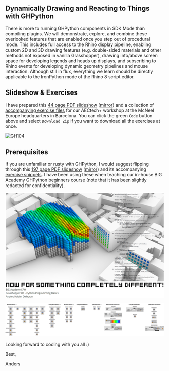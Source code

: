 ## Dynamically Drawing and Reacting to Things with GHPython

There is more to running GHPython components in SDK Mode than compiling plugins. We will demonstrate, explore, and combine these overlooked features that are enabled once you step out of procedural mode. This includes full access to the Rhino display pipeline, enabling custom 2D and 3D drawing features (e.g. double-sided materials and other methods not exposed in vanilla Grasshopper), drawing into/above screen space for developing legends and heads up displays, and subscribing to Rhino events for developing dynamic geometry pipelines and mouse interaction. Although still in flux, everything we learn should be directly applicable to the IronPython mode of the Rhino 8 script editor.

## Slideshow & Exercises

I have prepared this [44 page PDF slideshow](https://andersholdendeleuran.com/240418_AECTech2024.pdf) ([mirror](https://www.dropbox.com/scl/fi/r44su9z6tnutyyppkz9z9/240418_AECTech2024.pdf?rlkey=3dl5qx1jq3q2yel4sof4oi1ic&dl=0)) and a collection of [accompanying exercise files](https://github.com/AndersDeleuran/AECTechPlus24/tree/main/Exercises) for our AECtech+ workshop at the McNeel Europe headquarters in Barcelona. You can click the green `Code` button above and select `Download Zip` if you want to download all the exercises at once.

![GH104](https://raw.githubusercontent.com/AndersDeleuran/AECTechPlus24/main/Images/240419_AECTech2024.png)

## Prerequisites 

If you are unfamiliar or rusty with GHPython, I would suggest flipping through this [197 page PDF slideshow](https://andersholdendeleuran.com/211103_Grasshopper103_CPH_Redacted.pdf) ([mirror](https://www.dropbox.com/scl/fi/bjqkaemgevhrnz8u1x3sc/211103_Grasshopper103_CPH_Redacted.pdf?rlkey=udzmq3f3z010zegonyfviref9&dl=0)) and its accompanying [exercise snippets](https://github.com/AndersDeleuran/AECTechPlus24/tree/main/Exercises_GH103). I have been using these when teaching our in-house BIG Academy GHPython beginners course (note that it has been slightly redacted for confidentiality).

![GH103](https://raw.githubusercontent.com/AndersDeleuran/AECTechPlus24/main/Images/211103_Grasshopper103_CPH_Redacted.png)

![Exercise Snippets](https://raw.githubusercontent.com/AndersDeleuran/AECTechPlus24/main/Images/210911_ExerciseSnippets_00.png)

Looking forward to coding with you all :)

Best,

Anders

